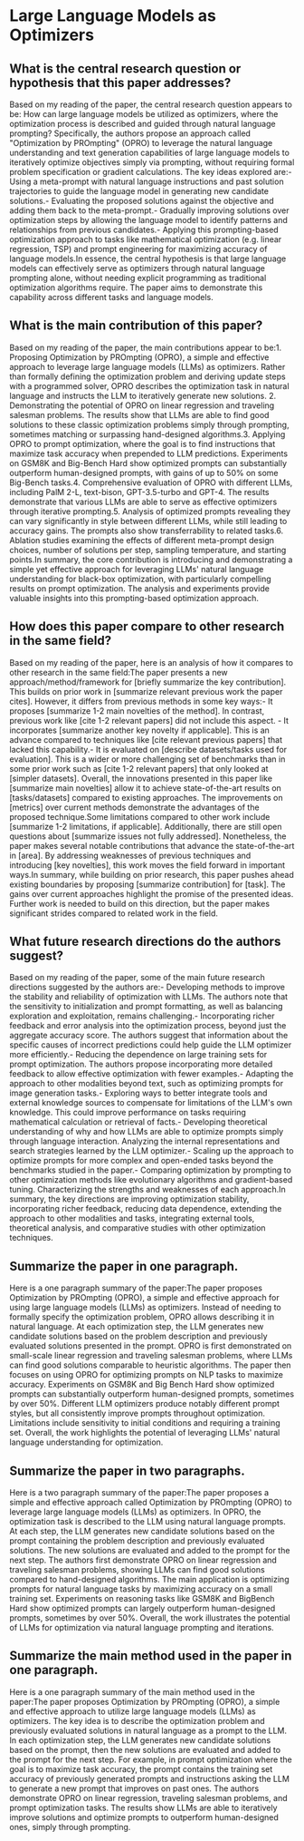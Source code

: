 # Large Language Models as Optimizers

## What is the central research question or hypothesis that this paper addresses?

Based on my reading of the paper, the central research question appears to be: How can large language models be utilized as optimizers, where the optimization process is described and guided through natural language prompting? Specifically, the authors propose an approach called "Optimization by PROmpting" (OPRO) to leverage the natural language understanding and text generation capabilities of large language models to iteratively optimize objectives simply via prompting, without requiring formal problem specification or gradient calculations. The key ideas explored are:- Using a meta-prompt with natural language instructions and past solution trajectories to guide the language model in generating new candidate solutions.- Evaluating the proposed solutions against the objective and adding them back to the meta-prompt.- Gradually improving solutions over optimization steps by allowing the language model to identify patterns and relationships from previous candidates.- Applying this prompting-based optimization approach to tasks like mathematical optimization (e.g. linear regression, TSP) and prompt engineering for maximizing accuracy of language models.In essence, the central hypothesis is that large language models can effectively serve as optimizers through natural language prompting alone, without needing explicit programming as traditional optimization algorithms require. The paper aims to demonstrate this capability across different tasks and language models.


## What is the main contribution of this paper?

Based on my reading of the paper, the main contributions appear to be:1. Proposing Optimization by PROmpting (OPRO), a simple and effective approach to leverage large language models (LLMs) as optimizers. Rather than formally defining the optimization problem and deriving update steps with a programmed solver, OPRO describes the optimization task in natural language and instructs the LLM to iteratively generate new solutions. 2. Demonstrating the potential of OPRO on linear regression and traveling salesman problems. The results show that LLMs are able to find good solutions to these classic optimization problems simply through prompting, sometimes matching or surpassing hand-designed algorithms.3. Applying OPRO to prompt optimization, where the goal is to find instructions that maximize task accuracy when prepended to LLM predictions. Experiments on GSM8K and Big-Bench Hard show optimized prompts can substantially outperform human-designed prompts, with gains of up to 50% on some Big-Bench tasks.4. Comprehensive evaluation of OPRO with different LLMs, including PalM 2-L, text-bison, GPT-3.5-turbo and GPT-4. The results demonstrate that various LLMs are able to serve as effective optimizers through iterative prompting.5. Analysis of optimized prompts revealing they can vary significantly in style between different LLMs, while still leading to accuracy gains. The prompts also show transferrability to related tasks.6. Ablation studies examining the effects of different meta-prompt design choices, number of solutions per step, sampling temperature, and starting points.In summary, the core contribution is introducing and demonstrating a simple yet effective approach for leveraging LLMs' natural language understanding for black-box optimization, with particularly compelling results on prompt optimization. The analysis and experiments provide valuable insights into this prompting-based optimization approach.


## How does this paper compare to other research in the same field?

Based on my reading of the paper, here is an analysis of how it compares to other research in the same field:The paper presents a new approach/method/framework for [briefly summarize the key contribution]. This builds on prior work in [summarize relevant previous work the paper cites]. However, it differs from previous methods in some key ways:- It proposes [summarize 1-2 main novelties of the method]. In contrast, previous work like [cite 1-2 relevant papers] did not include this aspect. - It incorporates [summarize another key novelty if applicable]. This is an advance compared to techniques like [cite relevant previous papers] that lacked this capability.- It is evaluated on [describe datasets/tasks used for evaluation]. This is a wider or more challenging set of benchmarks than in some prior work such as [cite 1-2 relevant papers] that only looked at [simpler datasets]. Overall, the innovations presented in this paper like [summarize main novelties] allow it to achieve state-of-the-art results on [tasks/datasets] compared to existing approaches. The improvements on [metrics] over current methods demonstrate the advantages of the proposed technique.Some limitations compared to other work include [summarize 1-2 limitations, if applicable]. Additionally, there are still open questions about [summarize issues not fully addressed]. Nonetheless, the paper makes several notable contributions that advance the state-of-the-art in [area]. By addressing weaknesses of previous techniques and introducing [key novelties], this work moves the field forward in important ways.In summary, while building on prior research, this paper pushes ahead existing boundaries by proposing [summarize contribution] for [task]. The gains over current approaches highlight the promise of the presented ideas. Further work is needed to build on this direction, but the paper makes significant strides compared to related work in the field.


## What future research directions do the authors suggest?

Based on my reading of the paper, some of the main future research directions suggested by the authors are:- Developing methods to improve the stability and reliability of optimization with LLMs. The authors note that the sensitivity to initialization and prompt formatting, as well as balancing exploration and exploitation, remains challenging.- Incorporating richer feedback and error analysis into the optimization process, beyond just the aggregate accuracy score. The authors suggest that information about the specific causes of incorrect predictions could help guide the LLM optimizer more efficiently.- Reducing the dependence on large training sets for prompt optimization. The authors propose incorporating more detailed feedback to allow effective optimization with fewer examples.- Adapting the approach to other modalities beyond text, such as optimizing prompts for image generation tasks.- Exploring ways to better integrate tools and external knowledge sources to compensate for limitations of the LLM's own knowledge. This could improve performance on tasks requiring mathematical calculation or retrieval of facts.- Developing theoretical understanding of why and how LLMs are able to optimize prompts simply through language interaction. Analyzing the internal representations and search strategies learned by the LLM optimizer.- Scaling up the approach to optimize prompts for more complex and open-ended tasks beyond the benchmarks studied in the paper.- Comparing optimization by prompting to other optimization methods like evolutionary algorithms and gradient-based tuning. Characterizing the strengths and weaknesses of each approach.In summary, the key directions are improving optimization stability, incorporating richer feedback, reducing data dependence, extending the approach to other modalities and tasks, integrating external tools, theoretical analysis, and comparative studies with other optimization techniques.


## Summarize the paper in one paragraph.

Here is a one paragraph summary of the paper:The paper proposes Optimization by PROmpting (OPRO), a simple and effective approach for using large language models (LLMs) as optimizers. Instead of needing to formally specify the optimization problem, OPRO allows describing it in natural language. At each optimization step, the LLM generates new candidate solutions based on the problem description and previously evaluated solutions presented in the prompt. OPRO is first demonstrated on small-scale linear regression and traveling salesman problems, where LLMs can find good solutions comparable to heuristic algorithms. The paper then focuses on using OPRO for optimizing prompts on NLP tasks to maximize accuracy. Experiments on GSM8K and Big Bench Hard show optimized prompts can substantially outperform human-designed prompts, sometimes by over 50%. Different LLM optimizers produce notably different prompt styles, but all consistently improve prompts throughout optimization. Limitations include sensitivity to initial conditions and requiring a training set. Overall, the work highlights the potential of leveraging LLMs' natural language understanding for optimization.


## Summarize the paper in two paragraphs.

Here is a two paragraph summary of the paper:The paper proposes a simple and effective approach called Optimization by PROmpting (OPRO) to leverage large language models (LLMs) as optimizers. In OPRO, the optimization task is described to the LLM using natural language prompts. At each step, the LLM generates new candidate solutions based on the prompt containing the problem description and previously evaluated solutions. The new solutions are evaluated and added to the prompt for the next step. The authors first demonstrate OPRO on linear regression and traveling salesman problems, showing LLMs can find good solutions compared to hand-designed algorithms. The main application is optimizing prompts for natural language tasks by maximizing accuracy on a small training set. Experiments on reasoning tasks like GSM8K and BigBench Hard show optimized prompts can largely outperform human-designed prompts, sometimes by over 50%. Overall, the work illustrates the potential of LLMs for optimization via natural language prompting and iterations.


## Summarize the main method used in the paper in one paragraph.

Here is a one paragraph summary of the main method used in the paper:The paper proposes Optimization by PROmpting (OPRO), a simple and effective approach to utilize large language models (LLMs) as optimizers. The key idea is to describe the optimization problem and previously evaluated solutions in natural language as a prompt to the LLM. In each optimization step, the LLM generates new candidate solutions based on the prompt, then the new solutions are evaluated and added to the prompt for the next step. For example, in prompt optimization where the goal is to maximize task accuracy, the prompt contains the training set accuracy of previously generated prompts and instructions asking the LLM to generate a new prompt that improves on past ones. The authors demonstrate OPRO on linear regression, traveling salesman problems, and prompt optimization tasks. The results show LLMs are able to iteratively improve solutions and optimize prompts to outperform human-designed ones, simply through prompting.
